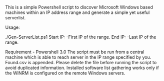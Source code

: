 This is a simple Powershell script to discover Microsoft Windows based machines within an IP address range and generate a simple yet useful serverlist.

Usage:

./Gen-ServerList.ps1
Start IP: -First IP of the range.
End IP: -Last IP of the range.


Requirement - Powershell 3.0
The script must be run from a central machine which is able to reach server in the IP range specified by you.
Found.csv is appended. Please delete the file before running the script to avoid duplicated information.
Installed software list gathering works only if the WINRM is configured on the remote Windows servers.
